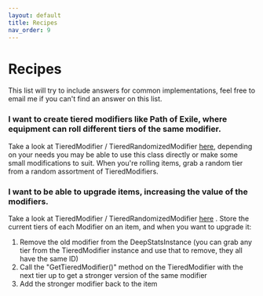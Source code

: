 ```yaml
---
layout: default
title: Recipes
nav_order: 9
---
```


# Recipes

This list will try to include answers for common implementations, feel free to email me if you can't find an answer on this list.

### I want to create tiered modifiers like Path of Exile, where equipment can roll different tiers of the same modifier.
Take a look at TieredModifier / TieredRandomizedModifier [here](runtime/otherModifierTypes.md), depending on your needs you may be able to use this class directly or make some small modifications to suit. When you're rolling items, grab a random tier from a random assortment of TieredModifiers.

### I want to be able to upgrade items, increasing the value of the modifiers.
Take a look at TieredModifier / TieredRandomizedModifier [here](runtime/otherModifierTypes.md) . Store the current tiers of each Modifier on an item, and when you want to upgrade it:
1. Remove the old modifier from the DeepStatsInstance (you can grab any tier from the TieredModifier instance and use that to remove, they all have the same ID)
2. Call the "GetTieredModifier()" method on the TieredModifier with the next tier up to get a stronger version of the same modifier
3. Add the stronger modifier back to the item
